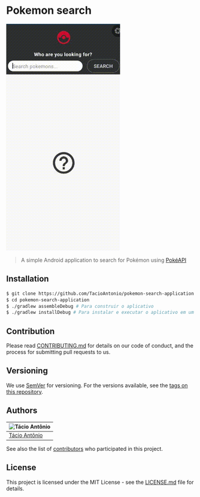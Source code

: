 # Pokemon search

![Image](assets/images/pokemon-search.gif)
> A simple Android application to search for Pokémon using [PokéAPI](https://pokeapi.co)

## Installation

```sh
$ git clone https://github.com/TacioAntonio/pokemon-search-application.git
$ cd pokemon-search-application
$ ./gradlew assembleDebug # Para construir o aplicativo
$ ./gradlew installDebug # Para instalar e executar o aplicativo em um dispositivo ou emulador
```

## Contribution
Please read [CONTRIBUTING.md](https://github.com/TacioAntonio/pokemon-search-application/blob/master/CONTRIBUTING.md) for details on our code of conduct, and the process for submitting pull requests to us.

## Versioning
We use [SemVer](http://semver.org/) for versioning. For the versions available, see the [tags on this repository](https://github.com/TacioAntonio/pokemon-search-application/tags).

## Authors
| ![Tácio Antônio](https://avatars2.githubusercontent.com/u/44682965?s=150&=4)
| -
| [Tácio Antônio](https://github.com/TacioAntonio/)

See also the list of [contributors](https://github.com/TacioAntonio/pokemon-search-application/graphs/contributors) who participated in this project.

## License
This project is licensed under the MIT License - see the [LICENSE.md](https://github.com/TacioAntonio/pokemon-search-application/blob/master/LICENSE.md) file for details.
